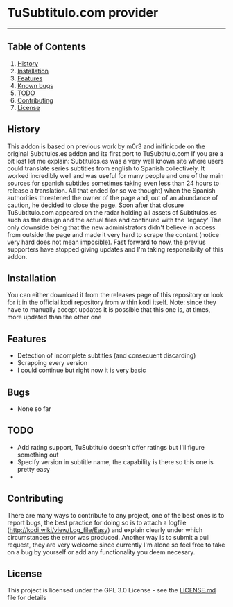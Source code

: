 # TuSubtitulo.com provider

----------

## Table of Contents
1. [History](#history)
1. [Installation](#installation)
1. [Features](#features)
1. [Known bugs](#bugs)
1. [TODO](#todo)
1. [Contributing](#contributing)
1. [License](#license)


## History

This addon is based on previous work by m0r3 and inifinicode on the original Subtitulos.es addon and its first port to TuSubtitulo.com
If you are a bit lost let me explain:
Subtitulos.es was a very well known site where users could translate series subtitles from english to Spanish collectively. It worked incredibly well and was useful for many people and one of the main sources for spanish subtitles sometimes taking even less than 24 hours to release a translation. All that ended (or so we thought) when the Spanish authorities threatened the owner of the page and, out of an abundance of caution, he decided to close the page.
Soon after that closure TuSubtitulo.com appeared on the radar holding all assets of Subtitulos.es such as the design and the actual files and continued with the 'legacy'
The only downside being that the new administrators didn't believe in access from outside the page and made it very hard to scrape the content (notice very hard does not mean imposible).
Fast forward to now, the previus supporters have stopped giving updates and I'm taking responsibiity of this addon.


## Installation

You can either download it from the releases page of this repository or look for it in the official kodi repository from within kodi itself.
Note: since they have to manually accept updates it is possible that this one is, at times, more updated than the other one


## Features

- Detection of incomplete subtitles (and consecuent discarding)
- Scrapping every version
- I could continue but right now it is very basic


## Bugs

- None so far


## TODO

- Add rating support, TuSubtitulo doesn't offer ratings but I'll figure something out
- Specify version in subtitle name, the capability is there so this one is pretty easy
-


## Contributing

There are many ways to contribute to any project, one of the best ones is to report bugs, the best practice for doing so is to attach a logfile (http://kodi.wiki/view/Log_file/Easy) and explain clearly under which circumstances the error was produced.
Another way is to submit a pull request, they are very welcome since currently I'm alone so feel free to take on a bug by yourself or add any functionality you deem necesary.


## License

This project is licensed under the GPL 3.0 License - see the [LICENSE.md](LICENSE.md) file for details

